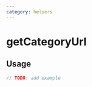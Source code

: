 ```yaml
---
category: helpers
---
```


# getCategoryUrl

<!-- PLACEHOLDER_DESCRIPTION -->

## Usage

```ts
// TODO: add example
```
